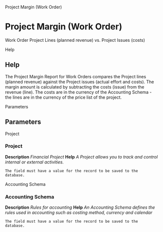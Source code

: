 
Project Margin (Work Order)
# Project Margin (Work Order)


Work Order Project Lines (planned revenue) vs. Project Issues (costs)

Help
## Help

The Project Margin Report for Work Orders compares the Project lines (planned revenue) against the Project issues (actual effort and costs). The margin amount is calculated by subtracting the costs (issue) from the revenue (line).
The costs are in the currency of the Accounting Schema - the lines are in the currency of the price list of the project.

Parameters
## Parameters


Project
### Project

**Description**
 *Financial Project*
**Help**
 *A Project allows you to track and control internal or external activities.*

```
The field must have a value for the record to be saved to the database.
```
Accounting Schema
### Accounting Schema

**Description**
 *Rules for accounting*
**Help**
 *An Accounting Schema defines the rules used in accounting such as costing method, currency and calendar*

```
The field must have a value for the record to be saved to the database.
```